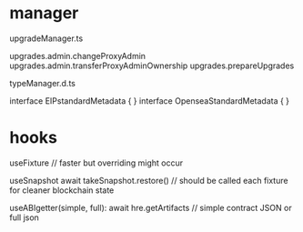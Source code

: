 # manager

upgradeManager.ts

upgrades.admin.changeProxyAdmin
upgrades.admin.transferProxyAdminOwnership
upgrades.prepareUpgrades

typeManager.d.ts

interface EIPstandardMetadata { }
interface OpenseaStandardMetadata { }

# hooks

useFixture
// faster but overriding might occur

useSnapshot
await takeSnapshot.restore() // should be called each fixture for cleaner blockchain state

useABIgetter(simple, full): await hre.getArtifacts // simple contract JSON or full json
